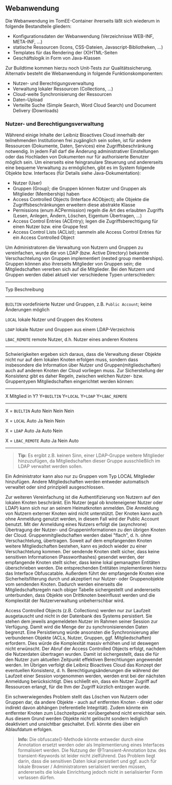 ## Webanwendung
Die Webanwendung im TomEE-Container ihrerseits läßt sich wiederum in folgende Bestandteile gliedern:

* Konfigurationsdaten der Webanwendung (Verzeichnisse WEB-INF, META-INF, ...)
* statische Ressourcen (Icons, CSS-Dateien, Javascript-Bibliotheken, ...)
* Templates für das Rendering der (X)HTML-Seiten
* Geschäftslogik in Form von Java-Klassen

Zur Buildtime kommen hierzu noch Unit-Tests zur Qualitätssicherung. Alternativ besteht die Webanwendung in folgende Funktionskomponenten:

* Nutzer- und Berechtigungsverwaltung
* Verwaltung lokaler Ressourcen (Collections, ...)
* Cloud-weite Synchronisierung der Ressourcen
* Daten-Upload
* Verteilte Suche (Simple Search, Word Cloud Search) und Document Delivery (Downloads)

###  Nutzer- und Berechtigungsverwaltung
Während einige Inhalte der Leibniz Bioactives Cloud innerhalb der teilnehmenden Institutionen frei zugänglich sein sollen, ist für andere Ressourcen (Dokumente, Daten, Services) eine Zugriffsbeschränkung notwendig. In jedem Fall darf die Änderung administrativer Einstellungen oder das Hochladen von Dokumenten nur für authorisierte Benutzer möglich sein. Um einerseits eine feingranulare Steuerung und andererseits eine bequeme Verwaltung zu ermöglichen, gibt es im System folgende Objekte bzw. Interfaces (für Details siehe Java-Dokumentation):

* Nutzer (User)
* Gruppen (Group); die Gruppen können Nutzer und Gruppen als Mitglieder (Membership) haben
* Access Controlled Objects (Interface ACObject); alle Objekte die Zugriffsbeschränkungen erweitern diese abstrakte Klasse
* Permissions (enum ACPermission) regeln die Art des erlaubten Zugriffs (Lesen, Anlegen, Ändern, Löschen, Eigentum Übertragen, ...)
* Access Control Entries (ACEntry); legen die Zugriffsberechtigung für einen Nutzer bzw. eine Gruppe fest
* Access Control Lists (ACList); sammeln alle Access Control Entries für ein Access Controlled Object

Um Administratoren die Verwaltung von Nutzern und Gruppen zu vereinfachen, wurde die von LDAP (bzw. Active Directory) bekannte Verschachtelung von Gruppen implementiert (nested group memberships). Gruppen können also ihrerseits Mitglieder von Gruppen sein; die Mitgliedschaften vererben sich auf die Mitglieder. Bei den Nutzern und Gruppen werden dabei aktuell vier verschiedene Typen unterschieden:

-------------- -----------------------------------------------------
   Typ         Beschreibung
-------------- -----------------------------------------------------
`BUILTIN`       vordefinierte Nutzer und Gruppen, 
                z.B. `Public Account`; keine Änderungen möglich

`LOCAL`         lokale Nutzer und Gruppen des Knotens

`LDAP`          lokale Nutzer und Gruppen aus einem LDAP-Verzeichnis  

`LBAC_REMOTE`   remote Nutzer, d.h. Nutzer eines anderen Knotens

-------------- -----------------------------------------------------

Schwierigkeiten ergeben sich daraus, dass die Verwaltung dieser Objekte nicht nur auf dem lokalen Knoten erfolgen muss, sondern dass insbesondere die Information über Nutzer und Gruppen(mitgliedschaften) auch auf anderen Knoten der Cloud vorliegen muss. Zur Sicherstellung der Konsistenz gibt es daher Regeln, zwischen welchen Nutzer- bzw. Gruppentypen Mitgliedschaften eingerichtet werden können:

------------------- ------------ ---------- ---------  ----------------
X Mitglied in Y?    Y=`BUILTIN`  Y=`LOCAL`  Y=`LDAP`   Y=`LBAC_REMOTE`
------------------- ------------ ---------- ---------  ----------------
X = `BUILTIN`        Auto         Nein      Nein        Nein

X = `LOCAL`          Auto         Ja        Nein        Nein

X = `LDAP`           Auto         Ja        Auto        Nein

X = `LBAC_REMOTE`    Auto         Ja        Nein        Auto

------------------- ------------ ---------- ---------  ----------------

> **Tip:** Es ergibt z.B. keinen Sinn, einer LDAP-Gruppe weitere Mitglieder hinzuzufügen, da Mitgliedschaften dieser Gruppe ausschließlich im LDAP verwaltet werden sollen.

Ein Administrator kann also nur zu Gruppen vom Typ LOCAL Mitglieder hinzufügen. Andere Mitgliedschaften werden entweder automatisch verwaltet oder sind prinzipiell ausgeschlossen.

Zur weiteren Vereinfachung ist die Authentifizierung von Nutzern auf den lokalen Knoten beschränkt. Ein Nutzer (egal ob knoteneigener Nutzer oder LDAP) kann sich nur an seinem Heimatknoten anmelden. Die Anmeldung von Nutzern externer Knoten wird nicht unterstützt. Der Knoten kann auch ohne Anmeldung genutzt werden, in diesem Fall wird der Public Account benutzt. Mit der Anmeldung eines Nutzers erfolgt die (asynchrone) Übertragung der Nutzer- und Gruppeninformationen zu den übrigen Knoten der Cloud. Gruppenmitgliedschaften werden dabei "flach", d. h. ohne Verschachtelung, übertragen. Soweit auf dem empfangenden Knoten weitere Mitgliedschaften bestehen, kann es jedoch wieder zu einer Verschachtelung kommen. Der sendende Knoten stellt sicher, dass keine sensitiven Informationen (Passworthashes) gesendet werden, der empfangende Knoten stellt sicher, dass keine lokal gemanagten Entitäten überschrieben werden. Die entsprechenden Entitäten implementieren hierzu das Interface Obfuscatable. Außerdem führt der empfangende Knoten eine Sicherheitsfilterung durch und akzeptiert nur Nutzer- oder Gruppenobjekte vom sendenden Knoten. Dadurch werden einerseits die Mitgliedschaftsregeln nach obiger Tabelle sichergestellt und andererseits unterbunden, dass Objekte von Drittknoten beeinflusst werden und die Komplexität der Nutzerverwaltung unbeherrschbar wird.

Access Controlled Objects (z.B. Collections) werden nur zur Laufzeit ausgetauscht und nicht in der Datenbank des Systems persistiert. Sie stehen dem jeweils angemeldeten Nutzer im Rahmen seiner Session zur Verfügung. Damit wird die Menge der zu synchronisierenden Daten begrenzt. Eine Persistierung würde ansonsten die Synchronisierung aller verbundenen Objekte (ACLs, Nutzer, Gruppen, ggf. Mitgliedschaften) erfordern. Dies würde die Komplexität massiv erhöhen und ist deswegen nicht erwünscht. Der Abruf der Access Controlled Objects erfolgt, nachdem die Nutzerdaten übertragen wurden. Damit ist sichergestellt, dass die für den Nutzer zum aktuellen Zeitpunkt effektiven Berechtiungen angewendet werden. Im Übrigen verfolgt die Leibniz Bioactives Cloud das Konzept der eventuellen Konsistenz, d. h. Berechtigungsänderungen die während der Laufzeit einer Session vorgenommen werden, werden erst bei der nächsten Anmeldung berücksichtigt. Dies schließt ein, dass ein Nutzer Zugriff auf Ressourcen erlangt, für die Ihm der Zugriff kürzlich entzogen wurde.

Ein schwerwiegendes Problem stellt das Löschen von Nutzern oder Gruppen dar, da andere Objekte - auch auf entfernten Knoten - direkt oder indirekt davon abhängen (referentielle Integrität). Zudem könnte ein entfernter Knoten zum Löschzeitpunkt vorübergehend nicht erreichbar sein. Aus diesem Grund werden Objekte nicht gelöscht sondern lediglich deaktiviert und unsichtbar geschaltet. Evtl. könnte dies über ein Ablaufdatum erfolgen.

> **Info:** Die obfuscate()-Methode könnte entweder durch eine Annotation ersetzt werden oder als Implementierung eines Interfaces formalisiert werden. Die Nutzung der @Transient-Annotation bzw. des transient-Keywords ist leider nicht zielführend. Das Problem liegt darin, dass die sensitiven Daten lokal persistiert und ggf. auch für lokale Browser / Administratoren serialisiert werden müssen, andererseits die lokale Einrichtung jedoch nicht in serialisierter Form verlassen dürfen.
